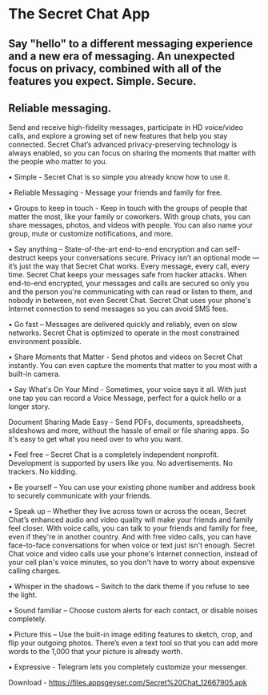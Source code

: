 # The Secret Chat App

## Say "hello" to a different messaging experience and a new era of messaging. An unexpected focus on privacy, combined with all of the features you expect. Simple. Secure.
## Reliable messaging.

Send and receive high-fidelity messages, participate in HD voice/video calls, and explore a growing set of new features that help you stay connected. Secret Chat’s advanced privacy-preserving technology is always enabled, so you can focus on sharing the moments that matter with the people who matter to you.

• Simple - Secret Chat is so simple you already know how to use it.

• Reliable Messaging - Message your friends and family for free.

• Groups to keep in touch - Keep in touch with the groups of people that matter the most, like your family or coworkers. With group chats, you can share messages, photos, and videos with people. You can also name your group, mute or customize notifications, and more.

• Say anything – State-of-the-art end-to-end encryption and can self-destruct keeps your conversations secure. Privacy isn’t an optional mode — it’s just the way that Secret Chat works. Every message, every call, every time. Secret Chat keeps your messages safe from hacker attacks. When end-to-end encrypted, your messages and calls are secured so only you and the person you're communicating with can read or listen to them, and nobody in between, not even Secret Chat. Secret Chat uses your phone's Internet connection to send messages so you can avoid SMS fees.

• Go fast – Messages are delivered quickly and reliably, even on slow networks. Secret Chat is optimized to operate in the most constrained environment possible.

• Share Moments that Matter - Send photos and videos on Secret Chat instantly. You can even capture the moments that matter to you most with a built-in camera.

• Say What's On Your Mind - Sometimes, your voice says it all. With just one tap you can record a Voice Message, perfect for a quick hello or a longer story.

Document Sharing Made Easy - Send PDFs, documents, spreadsheets, slideshows and more, without the hassle of email or file sharing apps. So it's easy to get what you need over to who you want.

• Feel free – Secret Chat is a completely independent nonprofit. Development is supported by users like you. No advertisements. No trackers. No kidding.

• Be yourself – You can use your existing phone number and address book to securely communicate with your friends.

• Speak up – Whether they live across town or across the ocean, Secret Chat’s enhanced audio and video quality will make your friends and family feel closer. With voice calls, you can talk to your friends and family for free, even if they're in another country. And with free video calls, you can have face-to-face conversations for when voice or text just isn't enough. Secret Chat voice and video calls use your phone's Internet connection, instead of your cell plan's voice minutes, so you don't have to worry about expensive calling charges.

• Whisper in the shadows – Switch to the dark theme if you refuse to see the light.

• Sound familiar – Choose custom alerts for each contact, or disable noises completely.

• Picture this – Use the built-in image editing features to sketch, crop, and flip your outgoing photos. There’s even a text tool so that you can add more words to the 1,000 that your picture is already worth.

• Expressive - Telegram lets you completely customize your messenger.

Download - https://files.appsgeyser.com/Secret%20Chat_12667905.apk
